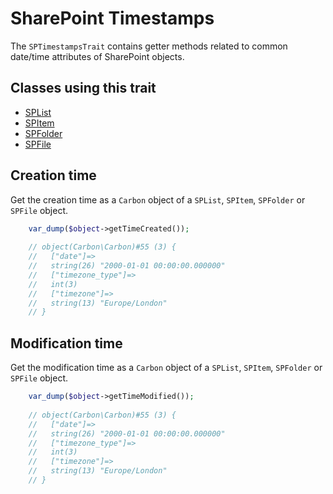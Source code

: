 # SharePoint Timestamps
The `SPTimestampsTrait` contains getter methods related to common date/time attributes of SharePoint objects.

## Classes using this trait
- [SPList](docs/SPList.md)
- [SPItem](docs/SPItem.md)
- [SPFolder](docs/SPFolder.md)
- [SPFile](docs/SPFile.md)

## Creation time
Get the creation time as a `Carbon` object of a `SPList`, `SPItem`, `SPFolder` or `SPFile` object.
           
```php
    var_dump($object->getTimeCreated());
    
    // object(Carbon\Carbon)#55 (3) {
    //   ["date"]=>
    //   string(26) "2000-01-01 00:00:00.000000"
    //   ["timezone_type"]=>
    //   int(3)
    //   ["timezone"]=>
    //   string(13) "Europe/London"
    // }
```

## Modification time
Get the modification time as a `Carbon` object of a `SPList`, `SPItem`, `SPFolder` or `SPFile` object.
           
```php
    var_dump($object->getTimeModified());
    
    // object(Carbon\Carbon)#55 (3) {
    //   ["date"]=>
    //   string(26) "2000-01-01 00:00:00.000000"
    //   ["timezone_type"]=>
    //   int(3)
    //   ["timezone"]=>
    //   string(13) "Europe/London"
    // }
```
